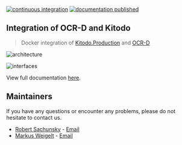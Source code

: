 [![continuous integration](https://github.com/slub/ocrd_kitodo/actions/workflows/makefile-ci.yml/badge.svg)](https://github.com/slub/ocrd_kitodo/actions/workflows/makefile-ci.yml)
[![documentation published](https://github.com/slub/ocrd_kitodo/actions/workflows/publish-documentation.yml/badge.svg)](https://github.com/slub/ocrd_kitodo/actions/workflows/publish-documentation.yml)

## Integration of OCR-D and Kitodo

> Docker integration of [Kitodo.Production](https://github.com/kitodo/kitodo-production) and [OCR-D](https://ocr-d.de)

![architecture](https://user-images.githubusercontent.com/38561704/204787229-ad83732b-39b1-4028-9439-7a22c92f0065.png)

![interfaces](https://user-images.githubusercontent.com/38561704/204881734-ab452c92-6519-4902-abc1-d405fee9a843.png)

View full documentation [here](https://slub.github.io/ocrd_kitodo/).

## Maintainers

If you have any questions or encounter any problems, please do not hesitate to contact us.

- [Robert Sachunsky](https://github.com/bertsky) - [Email](mailto:robert.sachunsky@slub-dresden.de)
- [Markus Weigelt](https://github.com/markusweigelt) - [Email](mailto:markus.weigelt@slub-dresden.de)
